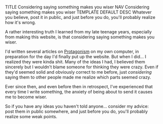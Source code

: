 TITLE Considering saying something makes you wiser
NAV Considering saying something makes you wiser
TEMPLATE DEFAULT
DESC Whatever you believe, post it in public, and just before you do, you'll probably realize how it's wrong.

A rather interesting truth I learned from my late teenage years, especially from making this website, is that considering saying something makes you wiser.

I'd written several articles on [Protagonism](/protagonism/) on my own computer, in preparation for the day I'd finally put up the website. But when I did... I realized they were kinda shit. Many of the ideas I had, I believed them sincerely but I wouldn't blame someone for thinking they were crazy. Even if they'd seemed solid and obviously correct to me before, just *considering* saying them to other people made me realize which parts seemed crazy.

Ever since then, and even before then in retrospect, I've experienced that every time I write something, the anxiety of being about to send it causes me to become wiser.

So if you have any ideas you haven't told anyone... consider my advice: post them in public somewhere, and just before you do, you'll probably realize some weak points.
